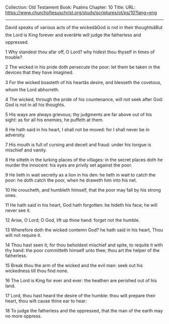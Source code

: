 Collection: Old Testament
Book: Psalms
Chapter: 10
Title: 
URL: https://www.churchofjesuschrist.org/study/scriptures/ot/ps/10?lang=eng

---

David speaks of various acts of the wickedâGod is not in their thoughtsâBut the Lord is King forever and everâHe will judge the fatherless and oppressed.

1 Why standest thou afar off, O Lord? why hidest thou thyself in times of trouble?

2 The wicked in his pride doth persecute the poor: let them be taken in the devices that they have imagined.

3 For the wicked boasteth of his heartâs desire, and blesseth the covetous, whom the Lord abhorreth.

4 The wicked, through the pride of his countenance, will not seek after God: God is not in all his thoughts.

5 His ways are always grievous; thy judgments are far above out of his sight: as for all his enemies, he puffeth at them.

6 He hath said in his heart, I shall not be moved: for I shall never be in adversity.

7 His mouth is full of cursing and deceit and fraud: under his tongue is mischief and vanity.

8 He sitteth in the lurking places of the villages: in the secret places doth he murder the innocent: his eyes are privily set against the poor.

9 He lieth in wait secretly as a lion in his den: he lieth in wait to catch the poor: he doth catch the poor, when he draweth him into his net.

10 He croucheth, and humbleth himself, that the poor may fall by his strong ones.

11 He hath said in his heart, God hath forgotten: he hideth his face; he will never see it.

12 Arise, O Lord; O God, lift up thine hand: forget not the humble.

13 Wherefore doth the wicked contemn God? he hath said in his heart, Thou wilt not require it.

14 Thou hast seen it; for thou beholdest mischief and spite, to requite it with thy hand: the poor committeth himself unto thee; thou art the helper of the fatherless.

15 Break thou the arm of the wicked and the evil man: seek out his wickedness till thou find none.

16 The Lord is King for ever and ever: the heathen are perished out of his land.

17 Lord, thou hast heard the desire of the humble: thou wilt prepare their heart, thou wilt cause thine ear to hear:

18 To judge the fatherless and the oppressed, that the man of the earth may no more oppress.
